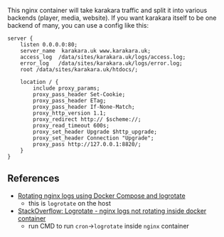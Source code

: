 This nginx container will take karakara traffic and split it into various
backends (player, media, website). If you want karakara itself to be one
backend of many, you can use a config like this:

```
server {
	listen 0.0.0.0:80;
	server_name  karakara.uk www.karakara.uk;
	access_log  /data/sites/karakara.uk/logs/access.log;
	error_log   /data/sites/karakara.uk/logs/error.log;
	root /data/sites/karakara.uk/htdocs/;

	location / {
		include proxy_params;
		proxy_pass_header Set-Cookie;
		proxy_pass_header ETag;
		proxy_pass_header If-None-Match;
		proxy_http_version 1.1;
		proxy_redirect http:// $scheme://;
		proxy_read_timeout 600s;
		proxy_set_header Upgrade $http_upgrade;
		proxy_set_header Connection "Upgrade";
		proxy_pass http://127.0.0.1:8820/;
	}
}
```

References
----------

* [Rotating nginx logs using Docker Compose and logrotate](https://alexanderzeitler.com/articles/rotating-nginx-logs-with-docker-compose/)
	* this is `logrotate` on the host
* [StackOverflow: Logrotate - nginx logs not rotating inside docker container](https://stackoverflow.com/a/46365627/3356840)
	* run CMD to run `cron`->`logrotate` inside `nginx` container
